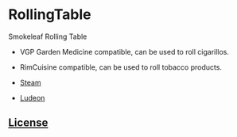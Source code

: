 # RollingTable
Smokeleaf Rolling Table

- VGP Garden Medicine compatible, can be used to roll cigarillos.
- RimCuisine compatible, can be used to roll tobacco products.


- [Steam](https://steamcommunity.com/sharedfiles/filedetails/?id=935099161)
- [Ludeon](https://ludeon.com/forums/index.php?topic=47165.msg447418#msg447418)

## [License](https://creativecommons.org/licenses/by-nc-sa/4.0/)
